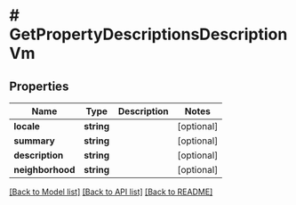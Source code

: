 # # GetPropertyDescriptionsDescriptionVm

## Properties

Name | Type | Description | Notes
------------ | ------------- | ------------- | -------------
**locale** | **string** |  | [optional] 
**summary** | **string** |  | [optional] 
**description** | **string** |  | [optional] 
**neighborhood** | **string** |  | [optional] 

[[Back to Model list]](../../README.md#documentation-for-models) [[Back to API list]](../../README.md#documentation-for-api-endpoints) [[Back to README]](../../README.md)



